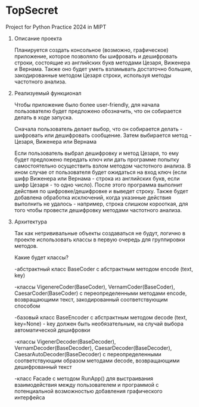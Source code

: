 # TopSecret
Project for Python Practice 2024 in MIPT

1) Описание проекта
   
      Планируется создать консольное (возможно, графическое) приложение, которое позволяло бы шифровать и дешифровать строки, состоящие
      из английских букв методами Цезаря, Виженера и Вернама. Также оно будет уметь взламывать достаточно большие, закодированные
      методом Цезаря строки, используя методы частотного анализа.

2) Реализуемый функционал
   
      Чтобы приложение было более user-friendly, для начала пользователю будет предложено обозначить, что он собирается делать в ходе запуска.
   
      Сначала пользователь делает выбор, что он собирается делать - шифровать или дешифровать сообщение. Затем выбирается метод - Цезаря, Виженера или Вернама
   
      Если пользователь выбрал дешифровку и метод Цезаря, то ему будет предложено передать ключ или дать программе попытку самостоятельно осуществить взлом
      методом частотного анализа. В ином случае от пользователя будет ожидаться на вход ключ (если шифр Виженера или Вернама - строка из английских букв, если шифр
      Цезаря - то одно число). После этого программа выполнит действия по шифровке/дешифровке и выведет строку. Также будет добавлена обработка исключений, когда
      указнные действия выполнить не удалось - например, строка слишком корооткая, для того чтобы провести дешифровку методами частотного анализа.

3) Архитектура
   
      Так как нетрививальные объекты создаваться не будут, логично в проекте использовать классы в первую очередь для группировки методов.
   
      Какие будет классы?
   
      -абстрактный класс BaseCoder с абстрактным методом encode (text, key)
   
      -классы VigenereCoder(BaseCoder), VernamCoder(BaseCoder), CaesarCoder(BaseCoder) с переопределенными методами encode,
           возвращающими текст, закодированный соответствующим способом
   
      -базовый класс BaseEncoder с абстрактным методом decode (text, key=None) - key должен быть необязательным, на случай выбора автоматической дешифровки
   
      -классы VigenerDecoder(BaseDecoder), VernamDecoder(BaseDecoder), CaesarDecoder(BaseDecoder), CaesarAutoDecoder(BaseDecoder) с переопределенными
          соответствующим образом методами decode, возвращающими дешифрованный текст
   
      -класс Facade с методом RunApp() для выстраивания взаимодействия между пользователем и программой с потенциальной возможностью добавления графического интерфейса


